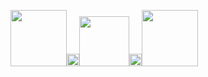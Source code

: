 <img src="https://media.giphy.com/media/djALPj5GbXwUcibXGv/giphy.gif" width="90"><img src="https://media.giphy.com/media/Y0xtyHetvfEBIk5FKh/giphy.gif" width="20"><img src="https://media.giphy.com/media/VI3PVWfo2QvQS9PgoG/giphy.gif" width="80" ><img src="https://media.giphy.com/media/Y0xtyHetvfEBIk5FKh/giphy.gif" width="20"><img src="https://media.giphy.com/media/YX4XbpJOCFQ3xmBxuZ/giphy.gif" width="90" >

